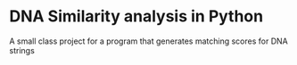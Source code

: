 # DNA Similarity analysis in Python
A small class project for a program that generates matching scores for DNA strings
